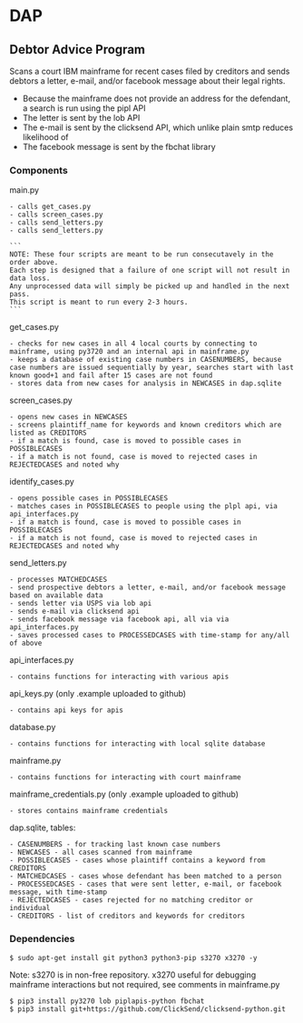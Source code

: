 # DAP

## Debtor Advice Program

Scans a court IBM mainframe for recent cases filed by creditors and sends debtors a letter, e-mail, and/or facebook message about their legal rights.

- Because the mainframe does not provide an address for the defendant, a search is run using the pipl API
- The letter is sent by the lob API
- The e-mail is sent by the clicksend API, which unlike plain smtp reduces likelihood of 
- The facebook message is sent by the fbchat library

### Components

main.py

    - calls get_cases.py
    - calls screen_cases.py
    - calls send_letters.py
    - calls send_letters.py

    ```
    NOTE: These four scripts are meant to be run consecutavely in the order above.
    Each step is designed that a failure of one script will not result in data loss.
    Any unprocessed data will simply be picked up and handled in the next pass.
    This script is meant to run every 2-3 hours.
    ```

get_cases.py

    - checks for new cases in all 4 local courts by connecting to mainframe, using py3720 and an internal api in mainframe.py
    - keeps a database of existing case numbers in CASENUMBERS, because case numbers are issued sequentially by year, searches start with last known good+1 and fail after 15 cases are not found
    - stores data from new cases for analysis in NEWCASES in dap.sqlite

screen_cases.py

    - opens new cases in NEWCASES
    - screens plaintiff_name for keywords and known creditors which are listed as CREDITORS
    - if a match is found, case is moved to possible cases in POSSIBLECASES
    - if a match is not found, case is moved to rejected cases in REJECTEDCASES and noted why

identify_cases.py

    - opens possible cases in POSSIBLECASES
    - matches cases in POSSIBLECASES to people using the plpl api, via api_interfaces.py
    - if a match is found, case is moved to possible cases in POSSIBLECASES
    - if a match is not found, case is moved to rejected cases in REJECTEDCASES and noted why

send_letters.py

    - processes MATCHEDCASES
    - send prospective debtors a letter, e-mail, and/or facebook message based on available data
    - sends letter via USPS via lob api
    - sends e-mail via clicksend api
    - sends facebook message via facebook api, all via via api_interfaces.py
    - saves processed cases to PROCESSEDCASES with time-stamp for any/all of above

api_interfaces.py

    - contains functions for interacting with various apis

api_keys.py (only .example uploaded to github)

    - contains api keys for apis

database.py

    - contains functions for interacting with local sqlite database

mainframe.py

    - contains functions for interacting with court mainframe

mainframe_credentials.py (only .example uploaded to github)

    - stores contains mainframe credentials

dap.sqlite, tables:

    - CASENUMBERS - for tracking last known case numbers
    - NEWCASES - all cases scanned from mainframe
    - POSSIBLECASES - cases whose plaintiff contains a keyword from CREDITORS
    - MATCHEDCASES - cases whose defendant has been matched to a person
    - PROCESSEDCASES - cases that were sent letter, e-mail, or facebook message, with time-stamp
    - REJECTEDCASES - cases rejected for no matching creditor or individual
    - CREDITORS - list of creditors and keywords for creditors

### Dependencies

`$ sudo apt-get install git python3 python3-pip s3270 x3270 -y`

Note: s3270 is in non-free repository.  x3270 useful for debugging mainframe interactions but not required, see comments in mainframe.py

```
$ pip3 install py3270 lob piplapis-python fbchat
$ pip3 install git+https://github.com/ClickSend/clicksend-python.git
```